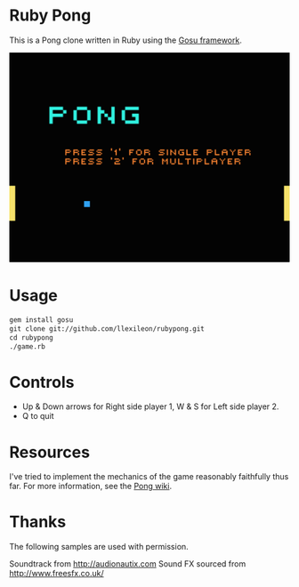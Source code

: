 
# Ruby Pong

This is a Pong clone written in Ruby using the [Gosu framework](http://code.google.com/p/gosu/).

![Screenshot](https://raw.githubusercontent.com/llexileon/rubypong/master/assets/screen1.png)

# Usage

    gem install gosu
    git clone git://github.com/llexileon/rubypong.git
    cd rubypong
    ./game.rb

# Controls

* Up & Down arrows for Right side player 1, W & S for Left side player 2.
* Q to quit


# Resources

I've tried to implement the mechanics of the game reasonably faithfully thus far.
For more information, see the [Pong wiki](http://en.wikipedia.org/wiki/Pong).

# Thanks

The following samples are used with permission.

Soundtrack from http://audionautix.com
Sound FX sourced from http://www.freesfx.co.uk/

